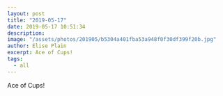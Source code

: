 ```yaml
---
layout: post
title: "2019-05-17"
date: 2019-05-17 10:51:34
description: 
image: "/assets/photos/201905/b5304a401fba53a948f0f30df399f20b.jpg"
author: Elise Plain
excerpt: Ace of Cups!
tags: 
  - all
---
```


Ace of Cups!
<p></p>